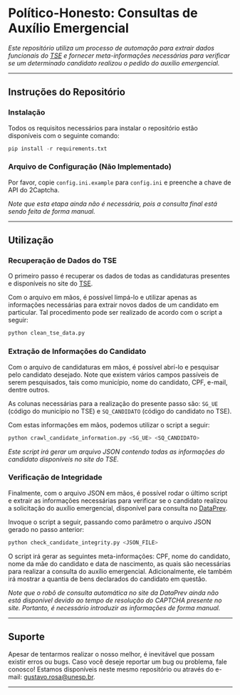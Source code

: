 # Político-Honesto: Consultas de Auxílio Emergencial

*Este repositório utiliza um processo de automação para extrair dados funcionais do [TSE](https://divulgacandcontas.tse.jus.br/divulga) e fornecer meta-informações necessárias para verificar se um determinado candidato realizou o pedido do auxílio emergencial.*

---

## Instruções do Repositório

### Instalação

Todos os requisitos necessários para instalar o repositório estão disponíveis com o seguinte comando:

```Python
pip install -r requirements.txt
```

### Arquivo de Configuração (Não Implementado)

Por favor, copie `config.ini.example` para `config.ini` e preenche a chave de API do 2Captcha.

*Note que esta etapa ainda não é necessária, pois a consulta final está sendo feita de forma manual.*

---

## Utilização

### Recuperação de Dados do TSE

O primeiro passo é recuperar os dados de todas as candidaturas presentes e disponíveis no site do [TSE](https://cdn.tse.jus.br/estatistica/sead/odsele/consulta_cand/consulta_cand_2020.zip).

Com o arquivo em mãos, é possível limpá-lo e utilizar apenas as informações necessárias para extrair novos dados de um candidato em particular. Tal procedimento pode ser realizado de acordo com o script a seguir:

```Python
python clean_tse_data.py
```

### Extração de Informações do Candidato

Com o arquivo de candidaturas em mãos, é possível abrí-lo e pesquisar pelo candidato desejado. Note que existem vários campos passíveis de serem pesquisados, tais como município, nome do candidato, CPF, e-mail, dentre outros.

As colunas necessárias para a realização do presente passo são: `SG_UE` (código do município no TSE) e `SQ_CANDIDATO` (código do candidato no TSE).

Com estas informações em mãos, podemos utilizar o script a seguir:

```Python
python crawl_candidate_information.py <SG_UE> <SQ_CANDIDATO>
```

*Este script irá gerar um arquivo JSON contendo todas as informações do candidato disponíveis no site do TSE.*

### Verificação de Integridade

Finalmente, com o arquivo JSON em mãos, é possível rodar o último script e extrair as informações necessárias para verificar se o candidato realizou a solicitação do auxílio emergencial, disponível para consulta no [DataPrev](https://consultaauxilio.dataprev.gov.br/consulta).

Invoque o script a seguir, passando como parâmetro o arquivo JSON gerado no passo anterior:

```Python
python check_candidate_integrity.py <JSON_FILE>
```

O script irá gerar as seguintes meta-informações: CPF, nome do candidato, nome da mãe do candidato e data de nascimento, as quais são necessárias para realizar a consulta do auxílio emergencial. Adicionalmente, ele também irá mostrar a quantia de bens declarados do candidato em questão.

*Note que o robô de consulta automática no site da DataPrev ainda não está disponível devido ao tempo de resolução do CAPTCHA presente no site. Portanto, é necessário introduzir as informações de forma manual.* 

---

## Suporte

Apesar de tentarmos realizar o nosso melhor, é inevitável que possam existir erros ou bugs. Caso você deseje reportar um bug ou problema, fale conosco! Estamos disponíveis neste mesmo repositório ou através do e-mail: gustavo.rosa@unesp.br.

---

